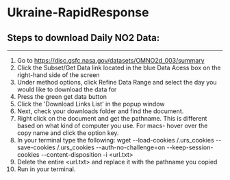 # Ukraine-RapidResponse

## Steps to download Daily NO2 Data:
--------------------------------------
1. Go to https://disc.gsfc.nasa.gov/datasets/OMNO2d_003/summary
2. Click the Subset/Get Data link located in the blue Data Acess box on the right-hand side of the screen
3. Under method options, click Refine Data Range and select the day you would like to download the data for
4. Press the green get data button
5. Click the 'Download Links List' in the popup window
6. Next, check your downloads folder and find the document. 
7. Right click on the document and get the pathname. This is different based on what kind of computer you use. For macs- hover over the copy name and click the option key. 
8. In your terminal type the following: wget --load-cookies /.urs_cookies --save-cookies /.urs_cookies --auth-no-challenge=on --keep-session-cookies --content-disposition -i <url.txt>
9. Delete the entire <url.txt> and replace it with the pathname you copied
10. Run in your terminal. 


